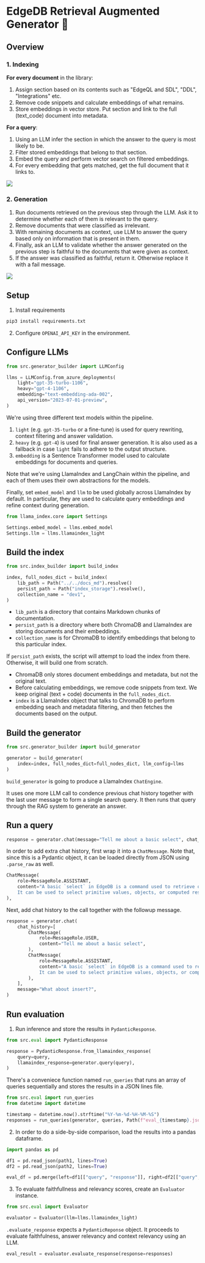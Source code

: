 # EdgeDB Retrieval Augmented Generator 🦙

## Overview

### 1. Indexing

**For every document** in the library:

1. Assign section based on its contents such as "EdgeQL and SDL", "DDL", "Integrations" etc.
2. Remove code snippets and calculate embeddings of what remains.
3. Store embeddings in vector store. Put section and link to the full (text_code) document into metadata.

**For a query**:

1. Using an LLM infer the section in which the answer to the query is most likely to be.
2. Filter stored embeddings that belong to that section.
3. Embed the query and perform vector search on filtered embeddings.
4. For every embedding that gets matched, get the full document that it links to.

![](assets/edgedb_index.png)

### 2. Generation

1. Run documents retrieved on the previous step through the LLM. Ask it to determine whether each of them is relevant to the query.
2. Remove documents that were classified as irrelevant.
3. With remaining documents as context, use LLM to answer the query based only on information that is present in them.
4. Finally, ask an LLM to validate whether the answer generated on the previous step is faithful to the documents that were given as context.
5. If the answer was classified as faithful, return it. Otherwise replace it with a fail message.

![](assets/edgedb_gen.png)

## Setup

1. Install requirements

```bash
pip3 install requirements.txt
```

2. Configure `OPENAI_API_KEY` in the environment.

## Configure LLMs

```python
from src.generator_builder import LLMConfig

llms = LLMConfig.from_azure_deployments(
    light="gpt-35-turbo-1106",
    heavy="gpt-4-1106",
    embedding="text-embedding-ada-002",
    api_version="2023-07-01-preview",
)
```

We're using three different text models within the pipeline.

1. `light` (e.g. `gpt-35-turbo` or a fine-tune) is used for query rewriting, context filtering and answer validation.
2. `heavy` (e.g. `gpt-4`) is used for final answer generation. It is also used as a fallback in case `light` fails to adhere to the output structure.
3. `embedding` is a Sentence Transformer model used to calculate embeddings for documents and queries.

Note that we're using LlamaIndex and LangChain within the pipeline, and each of them uses their own abstractions for the models.

Finally, set `embed_model` and `llm` to be used globally across LlamaIndex by default.
In particular, they are used to calculate query embeddings and refine context during generation.

```python
from llama_index.core import Settings

Settings.embed_model = llms.embed_model
Settings.llm = llms.llamaindex_light
```

## Build the index

```python
from src.index_builder import build_index

index, full_nodes_dict = build_index(
    lib_path = Path("../../docs_md").resolve()
    persist_path = Path("index_storage").resolve(),
    collection_name = "dev1",
)
```

- `lib_path` is a directory that contains Markdown chunks of documentation.
- `persist_path` is a directory where both ChromaDB and LlamaIndex are storing documents and their embeddings.
- `collection_name` is for ChromaDB to identify embeddings that belong to this particular index.

If `persist_path` exists, the script will attempt to load the index from there. Otherwise, it will build one from scratch.

- ChromaDB only stores document embeddings and metadata, but not the original text.
- Before calculating embeddings, we remove code snippets from text. We keep original (text + code) documents in the `full_nodes_dict`.
- `index` is a LlamaIndex object that talks to ChromaDB to perform embedding seach and metadata filtering, and then fetches the documents based on the output.

## Build the generator

```python
from src.generator_builder import build_generator

generator = build_generator(
    index=index, full_nodes_dict=full_nodes_dict, llm_config=llms
)
```

`build_generator` is going to produce a LlamaIndex `ChatEngine`.

It uses one more LLM call to condence previous chat history together with the last user message to form a single search query.
It then runs that query through the RAG system to generate an answer.

## Run a query

```python
response = generator.chat(message="Tell me about a basic select", chat_history=[])
```

In order to add extra chat history, first wrap it into a `ChatMessage`.
Note that, since this is a Pydantic object, it can be loaded directly from JSON using `.parse_raw` as well.

```python
ChatMessage(
    role=MessageRole.ASSISTANT,
    content="A basic `select` in EdgeDB is a command used to retrieve or compute a set of values from the database. \
    It can be used to select primitive values, objects, or computed results.",
),
```

Next, add chat history to the call together with the followup message.

```python
response = generator.chat(
    chat_history=[
        ChatMessage(
            role=MessageRole.USER,
            content="Tell me about a basic select",
        ),
        ChatMessage(
            role=MessageRole.ASSISTANT,
            content="A basic `select` in EdgeDB is a command used to retrieve or compute a set of values from the database. \
            It can be used to select primitive values, objects, or computed results.",
        ),
    ],
    message="What about insert?",
)
```

## Run evaluation

1. Run inference and store the results in `PydanticResponse`.

```python
from src.eval import PydanticResponse

response = PydanticResponse.from_llamaindex_response(
    query=query,
    llamaindex_response=generator.query(query),
)
```

There's a conveniece function named `run_queries` that runs an array of queries sequentially and stores the results in a JSON lines file.

```python
from src.eval import run_queries
from datetime import datetime

timestamp = datetime.now().strftime("%Y-%m-%d-%H-%M-%S")
responses = run_queries(generator, queries, Path(f"eval_{timestamp}.jsonl").resolve())
```

2. In order to do a side-by-side comparison, load the results into a pandas dataframe.

```python
import pandas as pd

df1 = pd.read_json(path1, lines=True)
df2 = pd.read_json(path2, lines=True)

eval_df = pd.merge(left=df1[["query", "response"]], right=df2[["query", "response"]], how="inner", on="query", suffixes=["_1", "_2"])
```

3. To evaluate faithfullness and relevancy scores, create an `Evaluator` instance.

```python
from src.eval import Evaluator

evaluator = Evaluator(llm=llms.llamaindex_light)
```

`.evaluate_response` expects a `PydanticReponse` object. It proceeds to evaluate faithfulness, answer relevancy and context relevancy using an LLM.

```python
eval_result = evaluator.evaluate_response(response=responses)
```